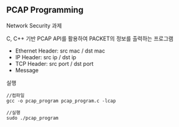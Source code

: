 ## PCAP Programming
Network Security 과제


C, C++ 기반 PCAP API를 활용하여 PACKET의 정보를 출력하는 프로그램
* Ethernet Header: src mac / dst mac
* IP Header: src ip / dst ip
* TCP Header: src port / dst port
* Message


실행
```
//컴파일
gcc -o pcap_program pcap_program.c -lcap

//실행
sudo ./pcap_program

